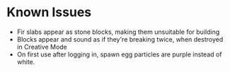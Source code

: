# Known Issues

* Fir slabs appear as stone blocks, making them unsuitable for building
* Blocks appear and sound as if they're breaking twice, when destroyed in Creative Mode
* On first use after logging in, spawn egg particles are purple instead of white.
